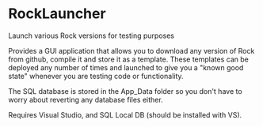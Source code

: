 # RockLauncher
Launch various Rock versions for testing purposes

Provides a GUI application that allows you to download any version of Rock from github,
compile it and store it as a template. These templates can be deployed any number of
times and launched to give you a "known good state" whenever you are testing code or
functionality.

The SQL database is stored in the App_Data folder so you don't have to worry about
reverting any database files either.

Requires Visual Studio, and SQL Local DB (should be installed with VS).
